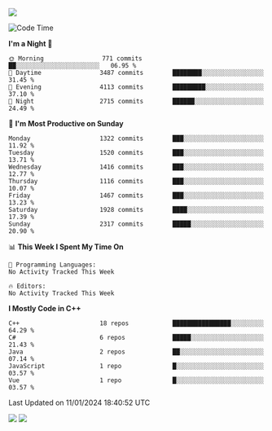 ![](https://komarev.com/ghpvc/?username=lilpidgey&color=red)
<!--START_SECTION:waka-->
![Code Time](http://img.shields.io/badge/Code%20Time-1%2C491%20hrs%2018%20mins-blue)

**I'm a Night 🦉** 

```text
🌞 Morning                771 commits         ██░░░░░░░░░░░░░░░░░░░░░░░   06.95 % 
🌆 Daytime                3487 commits        ████████░░░░░░░░░░░░░░░░░   31.45 % 
🌃 Evening                4113 commits        █████████░░░░░░░░░░░░░░░░   37.10 % 
🌙 Night                  2715 commits        ██████░░░░░░░░░░░░░░░░░░░   24.49 % 
```
📅 **I'm Most Productive on Sunday** 

```text
Monday                   1322 commits        ███░░░░░░░░░░░░░░░░░░░░░░   11.92 % 
Tuesday                  1520 commits        ███░░░░░░░░░░░░░░░░░░░░░░   13.71 % 
Wednesday                1416 commits        ███░░░░░░░░░░░░░░░░░░░░░░   12.77 % 
Thursday                 1116 commits        ███░░░░░░░░░░░░░░░░░░░░░░   10.07 % 
Friday                   1467 commits        ███░░░░░░░░░░░░░░░░░░░░░░   13.23 % 
Saturday                 1928 commits        ████░░░░░░░░░░░░░░░░░░░░░   17.39 % 
Sunday                   2317 commits        █████░░░░░░░░░░░░░░░░░░░░   20.90 % 
```


📊 **This Week I Spent My Time On** 

```text
💬 Programming Languages: 
No Activity Tracked This Week

🔥 Editors: 
No Activity Tracked This Week
```

**I Mostly Code in C++** 

```text
C++                      18 repos            ████████████████░░░░░░░░░   64.29 % 
C#                       6 repos             █████░░░░░░░░░░░░░░░░░░░░   21.43 % 
Java                     2 repos             ██░░░░░░░░░░░░░░░░░░░░░░░   07.14 % 
JavaScript               1 repo              █░░░░░░░░░░░░░░░░░░░░░░░░   03.57 % 
Vue                      1 repo              █░░░░░░░░░░░░░░░░░░░░░░░░   03.57 % 
```




 Last Updated on 11/01/2024 18:40:52 UTC
<!--END_SECTION:waka-->
![](https://hit.yhype.me/github/profile?user_id=42968544)
![](https://komarev.com/ghpvc/?lilpidgey)
